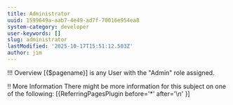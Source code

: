 ```yaml
---
title: Administrator
uuid: 1599649a-aab7-4e49-ad7f-70016e954ea8
system-category: developer
user-keywords: []
slug: administrator
lastModified: '2025-10-17T15:51:12.503Z'
author: jim
---
```

!!! Overview
[{$pagename}] is any User with the "Admin" role assigned.

!! More Information
There might be more information for this subject on one of the following:
[{ReferringPagesPlugin before='*' after='\n' }]
